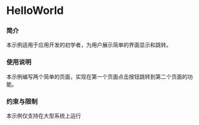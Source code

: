 # HelloWorld

### 简介

本示例适用于应用开发的初学者，为用户展示简单的界面显示和跳转。

### 使用说明

本示例编写两个简单的页面，实现在第一个页面点击按钮跳转到第二个页面的功能。

### 约束与限制

本示例仅支持在大型系统上运行
